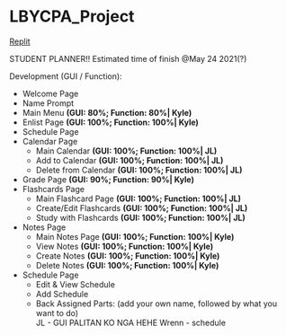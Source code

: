 # LBYCPA_Project

[Replit](https://replit.com/join/rdtxfgau-jeyell26)

STUDENT PLANNER!!
Estimated time of finish @May 24 2021(?)

Development (GUI / Function):
 - Welcome Page
 - Name Prompt
 - Main Menu **(GUI: 80%; Function: 80%| Kyle)**
 - Enlist Page **(GUI: 100%; Function: 100%| Kyle)**
 - Schedule Page
 - Calendar Page
      - Main Calendar **(GUI: 100%; Function: 100%| JL)**
      - Add to Calendar **(GUI: 100%; Function: 100%| JL)**
      - Delete from Calendar **(GUI: 100%; Function: 100%| JL)**
 - Grade Page **(GUI: 90%; Function: 90%| Kyle)**
 - Flashcards Page
      - Main Flashcard Page **(GUI: 100%; Function: 100%| JL)**
      - Create/Edit Flashcards **(GUI: 100%; Function: 100%| JL)**
      - Study with Flashcards **(GUI: 100%; Function: 100%| JL)**
 - Notes Page
      - Main Notes Page **(GUI: 100%; Function: 100%| Kyle)**
      - View Notes **(GUI: 100%; Function: 100%| Kyle)**
      - Create Notes **(GUI: 100%; Function: 100%| Kyle)**
      - Delete Notes **(GUI: 100%; Function: 100%| Kyle)**
 - Schedule Page
      - Edit & View Schedule
      - Add Schedule
      - Back
Assigned Parts: (add your own name, followed by what you want to do)  
JL - GUI PALITAN KO NGA HEHE
Wrenn - schedule
